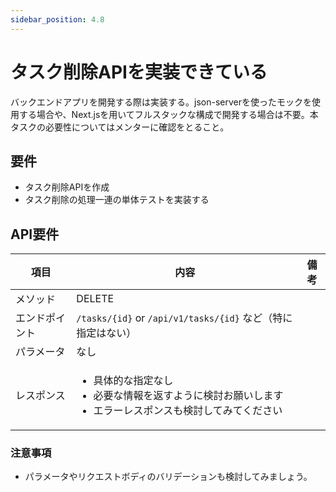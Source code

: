 ```yaml
---
sidebar_position: 4.8
---
```


# タスク削除APIを実装できている

バックエンドアプリを開発する際は実装する。json-serverを使ったモックを使用する場合や、Next.jsを用いてフルスタックな構成で開発する場合は不要。本タスクの必要性についてはメンターに確認をとること。

## 要件

- タスク削除APIを作成
- タスク削除の処理一連の単体テストを実装する

## API要件

|項目| 内容                                                                                 |備考|
| ---- |------------------------------------------------------------------------------------| ---- |
|メソッド| DELETE                                                                             ||
|エンドポイント| `/tasks/{id}` or `/api/v1/tasks/{id}` など（特に指定はない）                                  ||
|パラメータ| なし                                                                                 |||
|レスポンス| <ul><li>具体的な指定なし</li><li>必要な情報を返すように検討お願いします</li><li>エラーレスポンスも検討してみてください</li></ul> |

### 注意事項

- パラメータやリクエストボディのバリデーションも検討してみましょう。

